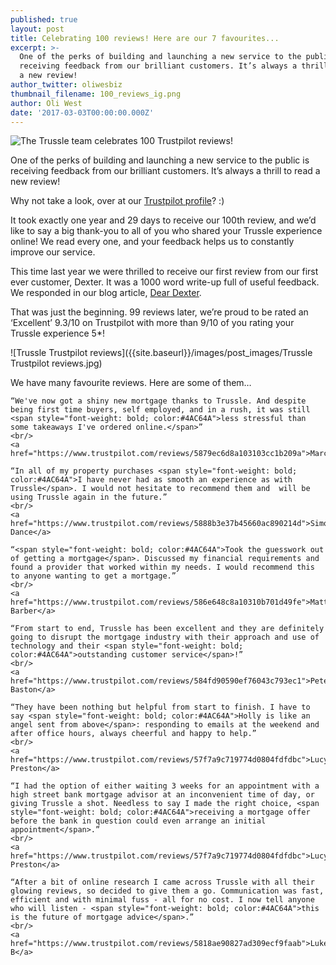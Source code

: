 ```yaml
---
published: true
layout: post
title: Celebrating 100 reviews! Here are our 7 favourites...
excerpt: >-
  One of the perks of building and launching a new service to the public is
  receiving feedback from our brilliant customers. It’s always a thrill to read
  a new review!
author_twitter: oliwesbiz
thumbnail_filename: 100_reviews_ig.png
author: Oli West
date: '2017-03-03T00:00:00.000Z'
---
```

![The Trussle team celebrates 100 Trustpilot reviews!]({{site.baseurl}}/images/post_images/100_reviews_blog.png)

One of the perks of building and launching a new service to the public is receiving feedback from our brilliant customers. It’s always a thrill to read a new review!

Why not take a look, over at our [Trustpilot profile](https://www.trustpilot.com/review/trussle.com)? :)

It took exactly one year and 29 days to receive our 100th review, and we’d like to say a big thank-you to all of you who shared your Trussle experience online! We read every one, and your feedback helps us to constantly improve our service.

This time last year we were thrilled to receive our first review from our first ever customer, Dexter. It was a 1000 word write-up full of useful feedback. We responded in our blog article, [Dear Dexter](https://trussle.com/blog/dear-dexter).

That was just the beginning. 99 reviews later, we’re proud to be rated an ‘Excellent’ 9.3/10 on Trustpilot with more than 9/10 of you rating your Trussle experience 5*!

![Trussle Trustpilot reviews]({{site.baseurl}}/images/post_images/Trussle Trustpilot reviews.jpg)

We have many favourite reviews. Here are some of them…

> <div style="text-align: center">
    “We've now got a shiny new mortgage thanks to Trussle. And despite being first time buyers, self employed, and in a rush, it was still <span style="font-weight: bold; color:#4AC64A">less stressful than some takeaways I've ordered online.</span>”
    <br/>
    <a href="https://www.trustpilot.com/reviews/5879ec6d8a103103cc1b209a">Marcus</a>
    
> <div style="text-align: center">
    “In all of my property purchases <span style="font-weight: bold; color:#4AC64A">I have never had as smooth an experience as with Trussle</span>. I would not hesitate to recommend them and  will be using Trussle again in the future.”
    <br/>
    <a href="https://www.trustpilot.com/reviews/5888b3e37b45660ac890214d">Simon Dance</a>
    
> <div style="text-align: center">
    “<span style="font-weight: bold; color:#4AC64A">Took the guesswork out of getting a mortgage</span>. Discussed my financial requirements and found a provider that worked within my needs. I would recommend this to anyone wanting to get a mortgage.”
    <br/>
    <a href="https://www.trustpilot.com/reviews/586e648c8a10310b701d49fe">Matt Barber</a>
    
> <div style="text-align: center">
    “From start to end, Trussle has been excellent and they are definitely going to disrupt the mortgage industry with their approach and use of technology and their <span style="font-weight: bold; color:#4AC64A">outstanding customer service</span>!”
    <br/>
    <a href="https://www.trustpilot.com/reviews/584fd90590ef76043c793ec1">Pete Baston</a>
 
> <div style="text-align: center">
    “They have been nothing but helpful from start to finish. I have to say <span style="font-weight: bold; color:#4AC64A">Holly is like an angel sent from above</span>: responding to emails at the weekend and after office hours, always cheerful and happy to help.”
    <br/>
    <a href="https://www.trustpilot.com/reviews/57f7a9c719774d0804fdfdbc">Lucy Preston</a>

> <div style="text-align: center">
    “I had the option of either waiting 3 weeks for an appointment with a high street bank mortgage advisor at an inconvenient time of day, or giving Trussle a shot. Needless to say I made the right choice, <span style="font-weight: bold; color:#4AC64A">receiving a mortgage offer before the bank in question could even arrange an initial appointment</span>.”
    <br/>
    <a href="https://www.trustpilot.com/reviews/57f7a9c719774d0804fdfdbc">Lucy Preston</a>

> <div style="text-align: center">
    “After a bit of online research I came across Trussle with all their glowing reviews, so decided to give them a go. Communication was fast, efficient and with minimal fuss - all for no cost. I now tell anyone who will listen - <span style="font-weight: bold; color:#4AC64A">this is the future of mortgage advice</span>.”
    <br/>
    <a href="https://www.trustpilot.com/reviews/5818ae90827ad309ecf9faab">Luke B</a>